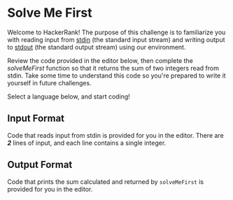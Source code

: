 # Solve Me First
Welcome to HackerRank! The purpose of this challenge is to familiarize you with reading input from [stdin](https://en.wikipedia.org/wiki/Standard_streams#Standard_input_.28stdin.29) (the standard input stream) and writing output to [stdout](https://en.wikipedia.org/wiki/Standard_streams#Standard_output_.28stdout.29) (the standard output stream) using our environment.

Review the code provided in the editor below, then complete the _solveMeFirst_ function so that it returns the sum of two integers read from stdin. Take some time to understand this code so you're prepared to write it yourself in future challenges.

Select a language below, and start coding!

## Input Format

Code that reads input from stdin is provided for you in the editor. There are **_2_** lines of input, and each line contains a single integer.

## Output Format

Code that prints the sum calculated and returned by `solveMeFirst` is provided for you in the editor.